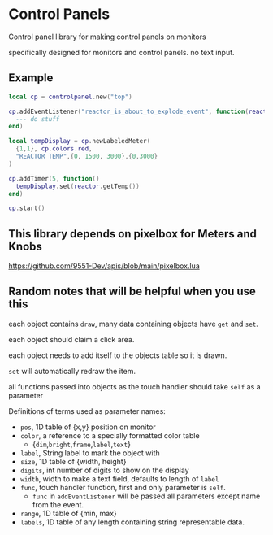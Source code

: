 # Control Panels
Control panel library for making control panels on monitors

specifically designed for monitors and control panels. no text input.

## Example
```lua
local cp = controlpanel.new("top")

cp.addEventListener("reactor_is_about_to_explode_event", function(reactorTemp, willDestroyTheWorld)
  --- do stuff
end)

local tempDisplay = cp.newLabeledMeter(
  {1,1}, cp.colors.red,
  "REACTOR TEMP",{0, 1500, 3000},{0,3000}
)

cp.addTimer(5, function()
  tempDisplay.set(reactor.getTemp())
end)

cp.start()
```

## This library depends on pixelbox for Meters and Knobs
https://github.com/9551-Dev/apis/blob/main/pixelbox.lua

## Random notes that will be helpful when you use this
each object contains `draw`, many data containing objects have `get` and `set`.

each object should claim a click area.

each object needs to add itself to the objects table so it is drawn.

`set` will automatically redraw the item.

all functions passed into objects as the touch handler
should take `self` as a parameter

Definitions of terms used as parameter names:

* `pos`, 1D table of {x,y} position on monitor
* `color`, a reference to a specially formatted color table
  * {`dim`,`bright`,`frame`,`label`,`text`}
* `label`, String label to mark the object with
* `size`, 1D table of {width, height}
* `digits`, int number of digits to show on the display
* `width`, width to make a text field, defaults to length of `label`
* `func`, touch handler function, first and only parameter is `self`.
  * `func` in `addEventListener` will be passed all parameters except name from the event.
* `range`, 1D table of {min, max}
* `labels`, 1D table of any length containing string representable data.